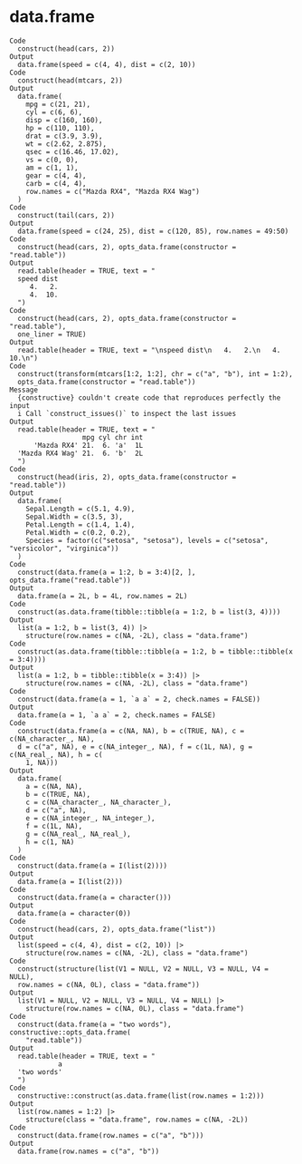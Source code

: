 # data.frame

    Code
      construct(head(cars, 2))
    Output
      data.frame(speed = c(4, 4), dist = c(2, 10))
    Code
      construct(head(mtcars, 2))
    Output
      data.frame(
        mpg = c(21, 21),
        cyl = c(6, 6),
        disp = c(160, 160),
        hp = c(110, 110),
        drat = c(3.9, 3.9),
        wt = c(2.62, 2.875),
        qsec = c(16.46, 17.02),
        vs = c(0, 0),
        am = c(1, 1),
        gear = c(4, 4),
        carb = c(4, 4),
        row.names = c("Mazda RX4", "Mazda RX4 Wag")
      )
    Code
      construct(tail(cars, 2))
    Output
      data.frame(speed = c(24, 25), dist = c(120, 85), row.names = 49:50)
    Code
      construct(head(cars, 2), opts_data.frame(constructor = "read.table"))
    Output
      read.table(header = TRUE, text = "
      speed dist
         4.   2.
         4.  10.
      ")
    Code
      construct(head(cars, 2), opts_data.frame(constructor = "read.table"),
      one_liner = TRUE)
    Output
      read.table(header = TRUE, text = "\nspeed dist\n   4.   2.\n   4.  10.\n")
    Code
      construct(transform(mtcars[1:2, 1:2], chr = c("a", "b"), int = 1:2),
      opts_data.frame(constructor = "read.table"))
    Message
      {constructive} couldn't create code that reproduces perfectly the input
      i Call `construct_issues()` to inspect the last issues
    Output
      read.table(header = TRUE, text = "
                      mpg cyl chr int
          'Mazda RX4' 21.  6. 'a'  1L
      'Mazda RX4 Wag' 21.  6. 'b'  2L
      ")
    Code
      construct(head(iris, 2), opts_data.frame(constructor = "read.table"))
    Output
      data.frame(
        Sepal.Length = c(5.1, 4.9),
        Sepal.Width = c(3.5, 3),
        Petal.Length = c(1.4, 1.4),
        Petal.Width = c(0.2, 0.2),
        Species = factor(c("setosa", "setosa"), levels = c("setosa", "versicolor", "virginica"))
      )
    Code
      construct(data.frame(a = 1:2, b = 3:4)[2, ], opts_data.frame("read.table"))
    Output
      data.frame(a = 2L, b = 4L, row.names = 2L)
    Code
      construct(as.data.frame(tibble::tibble(a = 1:2, b = list(3, 4))))
    Output
      list(a = 1:2, b = list(3, 4)) |>
        structure(row.names = c(NA, -2L), class = "data.frame")
    Code
      construct(as.data.frame(tibble::tibble(a = 1:2, b = tibble::tibble(x = 3:4))))
    Output
      list(a = 1:2, b = tibble::tibble(x = 3:4)) |>
        structure(row.names = c(NA, -2L), class = "data.frame")
    Code
      construct(data.frame(a = 1, `a a` = 2, check.names = FALSE))
    Output
      data.frame(a = 1, `a a` = 2, check.names = FALSE)
    Code
      construct(data.frame(a = c(NA, NA), b = c(TRUE, NA), c = c(NA_character_, NA),
      d = c("a", NA), e = c(NA_integer_, NA), f = c(1L, NA), g = c(NA_real_, NA), h = c(
        1, NA)))
    Output
      data.frame(
        a = c(NA, NA),
        b = c(TRUE, NA),
        c = c(NA_character_, NA_character_),
        d = c("a", NA),
        e = c(NA_integer_, NA_integer_),
        f = c(1L, NA),
        g = c(NA_real_, NA_real_),
        h = c(1, NA)
      )
    Code
      construct(data.frame(a = I(list(2))))
    Output
      data.frame(a = I(list(2)))
    Code
      construct(data.frame(a = character()))
    Output
      data.frame(a = character(0))
    Code
      construct(head(cars, 2), opts_data.frame("list"))
    Output
      list(speed = c(4, 4), dist = c(2, 10)) |>
        structure(row.names = c(NA, -2L), class = "data.frame")
    Code
      construct(structure(list(V1 = NULL, V2 = NULL, V3 = NULL, V4 = NULL),
      row.names = c(NA, 0L), class = "data.frame"))
    Output
      list(V1 = NULL, V2 = NULL, V3 = NULL, V4 = NULL) |>
        structure(row.names = c(NA, 0L), class = "data.frame")
    Code
      construct(data.frame(a = "two words"), constructive::opts_data.frame(
        "read.table"))
    Output
      read.table(header = TRUE, text = "
                a
      'two words'
      ")
    Code
      constructive::construct(as.data.frame(list(row.names = 1:2)))
    Output
      list(row.names = 1:2) |>
        structure(class = "data.frame", row.names = c(NA, -2L))
    Code
      construct(data.frame(row.names = c("a", "b")))
    Output
      data.frame(row.names = c("a", "b"))


